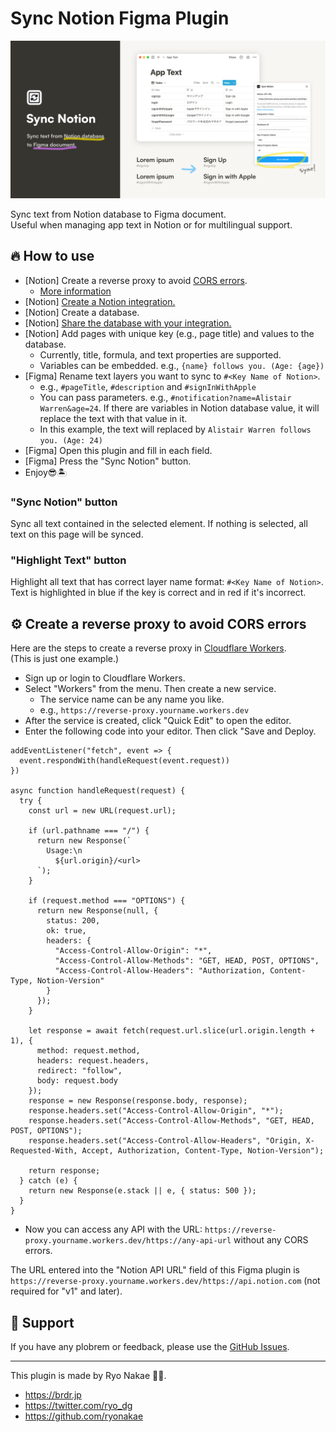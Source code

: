 # Sync Notion Figma Plugin

![](./cover.png)

Sync text from Notion database to Figma document.  
Useful when managing app text in Notion or for multilingual support.

## 🔥 How to use

- \[Notion\] Create a reverse proxy to avoid [CORS errors](https://developer.mozilla.org/en-US/docs/Web/HTTP/CORS/Errors).
  - [More information](#%EF%B8%8F-create-a-reverse-proxy-to-avoid-cors-errors)
- \[Notion\] [Create a Notion integration.](https://developers.notion.com/docs/getting-started#step-1-create-an-integration)
- \[Notion\] Create a database.
- \[Notion\] [Share the database with your integration.](https://developers.notion.com/docs/getting-started#step-2-share-a-database-with-your-integration)
- \[Notion\] Add pages with unique key (e.g., page title) and values to the database.
  - Currently, title, formula, and text properties are supported.
  - Variables can be embedded. e.g., `{name} follows you. (Age: {age})`
- \[Figma\] Rename text layers you want to sync to `#<Key Name of Notion>`.
  - e.g., `#pageTitle`, `#description` and `#signInWithApple`
  - You can pass parameters. e.g., `#notification?name=Alistair Warren&age=24`. If there are variables in Notion database value, it will replace the text with that value in it.
  - In this example, the text will replaced by `Alistair Warren follows you. (Age: 24)`
- \[Figma\] Open this plugin and fill in each field.
- \[Figma\] Press the "Sync Notion" button.
- Enjoy😎🏝

### "Sync Notion" button

Sync all text contained in the selected element. If nothing is selected, all text on this page will be synced.

### "Highlight Text" button

Highlight all text that has correct layer name format: `#<Key Name of Notion>`.  
Text is highlighted in blue if the key is correct and in red if it's incorrect.

## ⚙️ Create a reverse proxy to avoid CORS errors

Here are the steps to create a reverse proxy in [Cloudflare Workers](https://workers.cloudflare.com/).  
(This is just one example.)

- Sign up or login to Cloudflare Workers.
- Select "Workers" from the menu. Then create a new service.
  - The service name can be any name you like.
  - e.g., `https://reverse-proxy.yourname.workers.dev`
- After the service is created, click "Quick Edit" to open the editor.
- Enter the following code into your editor. Then click "Save and Deploy.

```
addEventListener("fetch", event => {
  event.respondWith(handleRequest(event.request))
})

async function handleRequest(request) {
  try {
    const url = new URL(request.url);

    if (url.pathname === "/") {
      return new Response(`
        Usage:\n
          ${url.origin}/<url>
      `);
    }

    if (request.method === "OPTIONS") {
      return new Response(null, {
        status: 200,
        ok: true,
        headers: {
          "Access-Control-Allow-Origin": "*",
          "Access-Control-Allow-Methods": "GET, HEAD, POST, OPTIONS",
          "Access-Control-Allow-Headers": "Authorization, Content-Type, Notion-Version"
        }
      });
    }

    let response = await fetch(request.url.slice(url.origin.length + 1), {
      method: request.method,
      headers: request.headers,
      redirect: "follow",
      body: request.body
    });
    response = new Response(response.body, response);
    response.headers.set("Access-Control-Allow-Origin", "*");
    response.headers.set("Access-Control-Allow-Methods", "GET, HEAD, POST, OPTIONS");
    response.headers.set("Access-Control-Allow-Headers", "Origin, X-Requested-With, Accept, Authorization, Content-Type, Notion-Version");

    return response;
  } catch (e) {
    return new Response(e.stack || e, { status: 500 });
  }
}
```

- Now you can access any API with the URL: `https://reverse-proxy.yourname.workers.dev/https://any-api-url` without any CORS errors.

The URL entered into the "Notion API URL" field of this Figma plugin is `https://reverse-proxy.yourname.workers.dev/https://api.notion.com` (not required for "v1" and later).

## 📮 Support

If you have any plobrem or feedback, please use the [GitHub Issues](https://github.com/ryonakae/figma-plugin-sync-notion/issues).

---

This plugin is made by Ryo Nakae 🙎‍♂️.

- https://brdr.jp
- https://twitter.com/ryo_dg
- https://github.com/ryonakae
